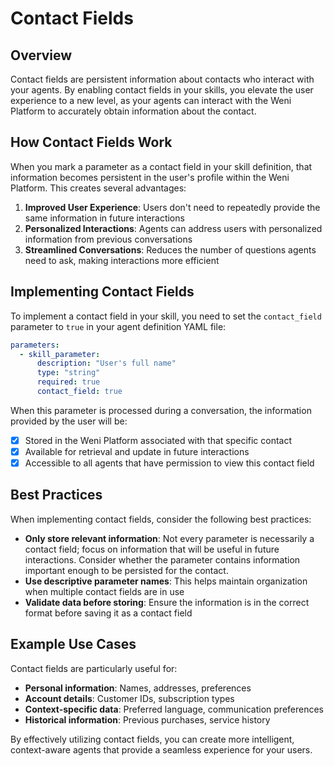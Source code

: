# Contact Fields

## Overview

Contact fields are persistent information about contacts who interact with your agents. By enabling contact fields in your skills, you elevate the user experience to a new level, as your agents can interact with the Weni Platform to accurately obtain information about the contact.

## How Contact Fields Work

When you mark a parameter as a contact field in your skill definition, that information becomes persistent in the user's profile within the Weni Platform. This creates several advantages:

1. **Improved User Experience**: Users don't need to repeatedly provide the same information in future interactions
2. **Personalized Interactions**: Agents can address users with personalized information from previous conversations
3. **Streamlined Conversations**: Reduces the number of questions agents need to ask, making interactions more efficient

## Implementing Contact Fields

To implement a contact field in your skill, you need to set the `contact_field` parameter to `true` in your agent definition YAML file:

```yaml
parameters:
  - skill_parameter:
      description: "User's full name"
      type: "string"
      required: true
      contact_field: true
```

When this parameter is processed during a conversation, the information provided by the user will be:

- [x] Stored in the Weni Platform associated with that specific contact
- [x] Available for retrieval and update in future interactions
- [x] Accessible to all agents that have permission to view this contact field

## Best Practices

When implementing contact fields, consider the following best practices:

- **Only store relevant information**: Not every parameter is necessarily a contact field; focus on information that will be useful in future interactions. Consider whether the parameter contains information important enough to be persisted for the contact.
- **Use descriptive parameter names**: This helps maintain organization when multiple contact fields are in use
- **Validate data before storing**: Ensure the information is in the correct format before saving it as a contact field

## Example Use Cases

Contact fields are particularly useful for:

- **Personal information**: Names, addresses, preferences
- **Account details**: Customer IDs, subscription types
- **Context-specific data**: Preferred language, communication preferences
- **Historical information**: Previous purchases, service history

By effectively utilizing contact fields, you can create more intelligent, context-aware agents that provide a seamless experience for your users.